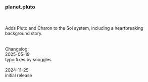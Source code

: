 ### planet.pluto
<br>
<br>
Adds Pluto and Charon to the Sol system, including a heartbreaking background story.
<br>
<br>
<br>
Changelog:
<br>
2025-05-19<br>
typo fixes by snoggles<br>
<br>
2024-11-25<br>
initial release<br>
